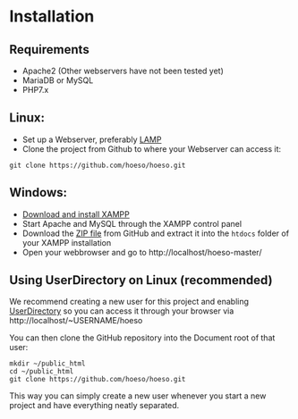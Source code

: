 # Installation

## Requirements
- Apache2 (Other webservers have not been tested yet)
- MariaDB or MySQL
- PHP7.x

## Linux:
- Set up a Webserver, preferably [LAMP](https://www.cyberciti.biz/faq/how-to-install-lamp-on-debian-10-buster/)
- Clone the project from Github to where your Webserver can access it:

`git clone https://github.com/hoeso/hoeso.git`

## Windows:
- [Download and install XAMPP](https://www.apachefriends.org/download.html)
- Start Apache and MySQL through the XAMPP control panel 
- Download the [ZIP file](https://github.com/hoeso/hoeso/archive/master.zip) from GitHub and extract it into the `htdocs` folder of your XAMPP installation
- Open your webbrowser and go to http://localhost/hoeso-master/

## Using UserDirectory on Linux (recommended)

We recommend creating a new user for this project and enabling [UserDirectory](https://wiki.ubuntu.com/UserDirectoryPHP) so you can access it through your browser via http://localhost/~USERNAME/hoeso

You can then clone the GitHub repository into the Document root of that user:
```
mkdir ~/public_html
cd ~/public_html
git clone https://github.com/hoeso/hoeso.git
```

This way you can simply create a new user whenever you start a new project and have everything neatly separated.

